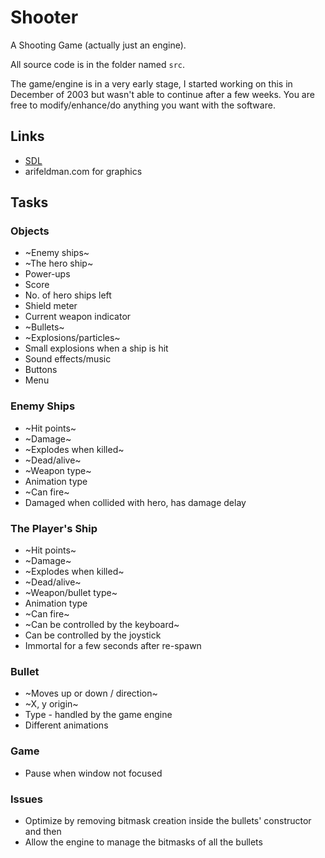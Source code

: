 # Shooter

A Shooting Game (actually just an engine).

All source code is in the folder named `src`.

The game/engine is in a very early stage, I started working on this in December of 2003 but wasn't able to continue after a few weeks. You are free to modify/enhance/do anything you want with the software.

## Links

* [SDL](http://libsdl.org/)
* arifeldman.com for graphics

## Tasks

### Objects

* ~Enemy ships~
* ~The hero ship~
* Power-ups
* Score
* No. of hero ships left
* Shield meter
* Current weapon indicator
* ~Bullets~
* ~Explosions/particles~
* Small explosions when a ship is hit
* Sound effects/music
* Buttons
* Menu

### Enemy Ships

* ~Hit points~
* ~Damage~
* ~Explodes when killed~
* ~Dead/alive~
* ~Weapon type~
* Animation type
* ~Can fire~
* Damaged when collided with hero, has damage delay

### The Player's Ship

* ~Hit points~
* ~Damage~
* ~Explodes when killed~
* ~Dead/alive~
* ~Weapon/bullet type~
* Animation type
* ~Can fire~
* ~Can be controlled by the keyboard~
* Can be controlled by the joystick
* Immortal for a few seconds after re-spawn

### Bullet

* ~Moves up or down / direction~
* ~X, y origin~
* Type - handled by the game engine
* Different animations

### Game

* Pause when window not focused

### Issues

* Optimize by removing bitmask creation inside the bullets' constructor and then
* Allow the engine to manage the bitmasks of all the bullets
